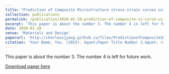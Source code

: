 ```yaml
---
title: "Prediction of Composite Microstructure stress-strain curves using convolutional neural network"
collection: publications
permalink: /publication/2020-01-20-prediction-of-composite-ss-curve-using-cnn
excerpt: 'This paper is about the number 3. The number 4 is left for future work.'
date: 2020-01-20
venue: 'Materials and Design'
paperurl: 'http://charlesxjyang.github.io/files/PredictionofCompositeSSCurveusingCNN.pdf'
citation: 'Your Name, You. (2015). &quot;Paper Title Number 3.&quot; <i>Journal 1</i>. 1(3).'
---
```

This paper is about the number 3. The number 4 is left for future work.

[Download paper here](http://charlesxjyang.github.io/files/PredictionofCompositeSSCurveusingCNN.pdf)